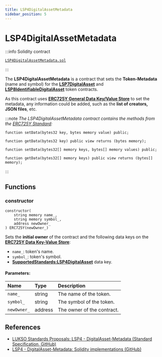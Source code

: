 ```yaml
---
title: LSP4DigitalAssetMetadata
sidebar_position: 5
---
```


# LSP4DigitalAssetMetadata

:::info Solidity contract

[`LSP4DigitalAssetMetadata.sol`](https://github.com/lukso-network/lsp-smart-contracts/blob/main/contracts/LSP4DigitalAssetMetadata/LSP4DigitalAssetMetadata.sol)

:::

The **LSP4DigitalAssetMetadata** is a contract that sets the **Token-Metadata** (name and symbol) for the **[LSP7DigitalAsset](./lsp7-digital-asset.md)** and **[LSP8IdentifiableDigitalAsset](./lsp8-identifiable-digital-asset.md)** token contracts.

As this contract uses **[ERC725Y General Data Key/Value Store](https://eips.ethereum.org/EIPS/eip-725)** to set the metadata, any information could be added, such as the **list of creators, JSON files**, etc.

:::note
_The LSP4DigitalAssetMetadata contract contains the methods from the [ERC725Y Standard](https://github.com/ERC725Alliance/ERC725/blob/main/docs/ERC-725.md#erc725y):_

```solidity
function setData(bytes32 key, bytes memory value) public;

function getData(bytes32 key) public view returns (bytes memory);

function setData(bytes32[] memory keys, bytes[] memory values) public;

function getData(bytes32[] memory keys) public view returns (bytes[] memory);

```

:::

## Functions

### constructor

```solidity
constructor(
    string memory name_,
    string memory symbol_,
    address newOwner_
) ERC725Y(newOwner_)
```

Sets the **initial owner** of the contract and the following data keys on the **[ERC725Y Data Key-Value Store](./lsp0-erc725-account#setdata)**:

- `name_`: token's name.
- `symbol_`: token's symbol.
- [**SupportedStandards:LSP4DigitalAsset**](https://github.com/lukso-network/LIPs/blob/main/LSPs/LSP-4-DigitalAsset-Metadata.md#supportedstandardslsp4digitalasset) data key.

#### Parameters:

| Name        | Type    | Description                |
| :---------- | :------ | :------------------------- |
| `name_`     | string  | The name of the token.     |
| `symbol_`   | string  | The symbol of the token.   |
| `newOwner_` | address | The owner of the contract. |

## References

- [LUKSO Standards Proposals: LSP4 - DigitalAsset-Metadata (Standard Specification, GitHub)](https://github.com/lukso-network/LIPs/blob/main/LSPs/LSP-4-DigitalAsset-Metadata.md)
- [LSP4 - DigitalAsset-Metadata: Solidity implementations (GitHub)](https://github.com/lukso-network/lsp-universalprofile-smart-contracts/blob/develop/contracts/LSP4DigitalAssetMetadata)
